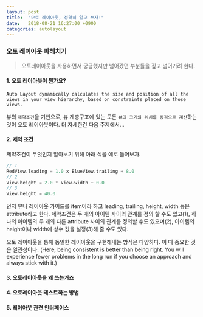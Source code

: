 ```yaml
---
layout: post
title:  "오토 레이아웃, 정확히 알고 쓰자!"
date:   2018-08-21 16:27:00 +0900
categories: autolayout
---
```


### 오토 레이아웃 파헤치기

> 오토레이아웃을 사용하면서 궁금했지만 넘어갔던 부분들을 짚고 넘어가려 한다.

#### 1. 오토 레이아웃이 뭔가요?

```
Auto Layout dynamically calculates the size and position of all the 
views in your view hierarchy, based on constraints placed on those views. 
```

뷰의 ```제약조건```을 기반으로, 뷰 계층구조에 있는 모든 ```뷰의 크기와 위치를 동적으로 계산```하는 것이 오토 레이아웃이다. 더 자세한건 다음 주제에서...

#### 2. 제약 조건

제약조건이 무엇인지 알아보기 위해 아래 식을 예로 들어보자.

```swift
// 1
RedView.leading = 1.0 x BlueView.trailing + 8.0
// 2
View.height = 2.0 * View.width + 0.0
// 3
View.height = 40.0
```

먼저 뷰나 레이아웃 가이드를 item이라 하고 leading, trailing, height, width 등은 attribute라고 한다. 제약조건은 두 개의 아이템 사이의 관계를 정의 할 수도 있고(1), 하나의 아이템의 두 개의 다른 attribute 사이의 관계를 정의할 수도 있으며(2), 아이템의 height이나 width에 상수 값을 설정(3)해 줄 수도 있다.

오토 레이아웃을 통해 동일한 레이아웃을 구현해내는 방식은 다양하다. 이 때 중요한 것은 일관성이다. (Here, being consistent is better than being right. You will experience fewer problems in the long run if you choose an approach and always stick with it.)

#### 3. 오토레이아웃을 왜 쓰는거죠

#### 4. 오토레이아웃 테스트하는 방법 

#### 5. 레이아웃 관련 인터페이스





